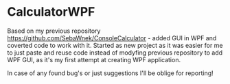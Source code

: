 # CalculatorWPF

Based on my previous repository https://github.com/SebaWnek/ConsoleCalculator - added GUI in WPF and coverted code to work with it. 
Started as new project as it was easier for me to just paste and reuse code instead of modyfing previous repository to add WPF GUI, 
as it's my first attempt at creating WPF application.

In case of any found bug's or just suggestions I'll be oblige for reporting!
